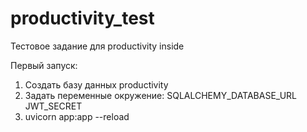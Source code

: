 # productivity_test
Тестовое задание для productivity inside

Первый запуск:
1) Создать базу данных productivity 
2) Задать переменные окружение: 
    SQLALCHEMY_DATABASE_URL
    JWT_SECRET
3) uvicorn app:app --reload